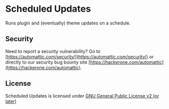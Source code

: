 # Scheduled Updates

Runs plugin and (eventually) theme updates on a schedule.

## Security

Need to report a security vulnerability? Go to [https://automattic.com/security/](https://automattic.com/security/) or directly to our security bug bounty site [https://hackerone.com/automattic](https://hackerone.com/automattic).

## License

Scheduled Updates is licensed under [GNU General Public License v2 (or later)](https://www.gnu.org/licenses/old-licenses/gpl-2.0-standalone.html)
